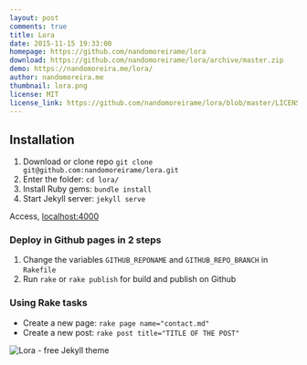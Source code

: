 ```yaml
---
layout: post
comments: true
title: Lora
date: 2015-11-15 19:33:00
homepage: https://github.com/nandomoreirame/lora
download: https://github.com/nandomoreirame/lora/archive/master.zip
demo: https://nandomoreira.me/lora/
author: nandomoreira.me
thumbnail: lora.png
license: MIT
license_link: https://github.com/nandomoreirame/lora/blob/master/LICENSE
---
```


## Installation

1. Download or clone repo `git clone git@github.com:nandomoreirame/lora.git`
2. Enter the folder: `cd lora/`
3. Install Ruby gems: `bundle install`
4. Start Jekyll server: `jekyll serve`

Access, [localhost:4000](https://localhost:4000/)

### Deploy in Github pages in 2 steps

1. Change the variables `GITHUB_REPONAME` and `GITHUB_REPO_BRANCH` in
  `Rakefile`
2. Run `rake` or `rake publish` for build and publish on Github

### Using Rake tasks

* Create a new page: `rake page name="contact.md"`
* Create a new post: `rake post title="TITLE OF THE POST"`

![Lora - free Jekyll theme](https://raw.githubusercontent.com/nandomoreirame/lora/master/screenshot.png)

